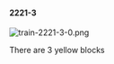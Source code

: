 #### 2221-3
![train-2221-3-0.png](https://github.com/lil-lab/nlvr/raw/master/nlvr/train/images/75/train-2221-3-0.png "train-2221-3-0.png")

There are 3 yellow blocks